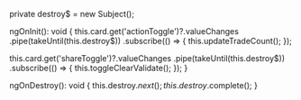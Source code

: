 private destroy$ = new Subject<void>();

ngOnInit(): void {
  this.card.get('actionToggle')?.valueChanges
    .pipe(takeUntil(this.destroy$))
    .subscribe(() => {
      this.updateTradeCount();
    });

  this.card.get('shareToggle')?.valueChanges
    .pipe(takeUntil(this.destroy$))
    .subscribe(() => {
      this.toggleClearValidate();
    });
}

ngOnDestroy(): void {
  this.destroy$.next();
  this.destroy$.complete();
}